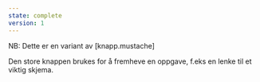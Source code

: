 ```yaml
---
state: complete
version: 1
---
```

NB: Dette er en variant av [knapp.mustache]

Den store knappen brukes for å fremheve en oppgave, f.eks en lenke til et viktig skjema.
